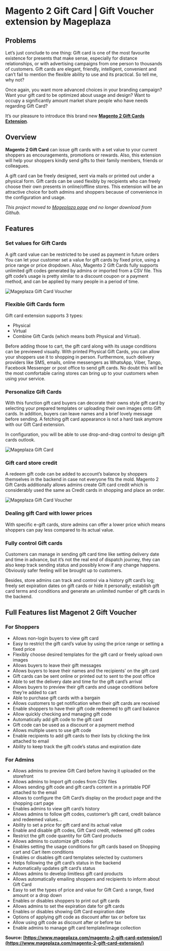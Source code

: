 # Magento 2 Gift Card | Gift Voucher extension by Mageplaza

## Problems

Let’s just conclude to one thing: Gift card is one of the most favourite existence for presents that make sense, especially for distance relationships, or with advertising campaigns from one person to thousands of customers. Gift cards are elegant, friendly, intelligent, convenient and can’t fail to mention the flexible ability to use and its practical. So tell me, why not?

Once again, you want more advanced choices in your branding campaign? Want your gift card to be optimized about usage and design? Want to occupy a significantly amount market share people who have needs regarding Gift Card?

It’s our pleasure to introduce this brand new **[Magento 2 Gift Cards Extension](https://www.mageplaza.com/magento-2-gift-card-extension/)**.

## Overview

**Magento 2 Gift Card** can issue gift cards with a set value to your current shoppers as encouragements, promotions or rewards. Also, this extension will help your shoppers kindly send gifts to their family members, friends or colleagues. 

A gift card can be freely designed, sent via mails or printed out under a physical form. Gift cards can be used flexibly by recipients who can freely choose their own presents in online/offline stores. This extension will be an attractive choice for both admins and shoppers because of convenience in the configuration and usage.  

*This project moved to [Mageplaza page](https://www.mageplaza.com/magento-2-gift-card-extension/) and no longer download from Github.*

## Features

### Set values for Gift Cards

A gift card value can be restricted to be used as payment in future orders You can let your customer set a value for gift cards by fixed price, using a price range or price dropdown. 
Also, Magento 2 Gift Cards fully supports unlimited gift codes generated by admins or imported from a CSV file. This gift code’s usage is pretty similar to a discount coupon or a payment method, and can be applied by many people in a period of time.

<img  src="https://i.imgur.com/vyP667z.png" alt="Mageplaza Gift Card Voucher" class="responsive-img lazy"> 

### Flexible Gift Cards form

Gift card extension supports 3 types: 
- Physical 
- Virtual
- Combine Gift Cards (which means both Physical and Virtual).

Before adding those to cart, the gift card along with its usage conditions can be previewed visually. With printed Physical Gift Cards, you can allow your shoppers use it to shopping in person. Furthermore, such delivery providers like SMS, emails, online messengers as WhatsApp, Viber, Tango, Facebook Messenger or post office to send gift cards. No doubt this will be the most comfortable caring stores can bring up to your customers when using your service.

### Personalize Gift Cards

With this function gift card buyers can decorate their owns style gift card by selecting your prepared templates or uploading their own images onto Gift cards. In addition, buyers can leave names and a brief lovely message before sending. A fetching gift card appearance is not a hard task anymore with our Gift Card extension.

In configuration, you will be able to use drop-and-drag control to design gift cards outlook. 

<img  src="https://i.imgur.com/kODI8AJ.png" alt="Mageplaza Gift Card" class="responsive-img lazy"> 

### Gift card store credit

A redeem gift code can be added to account’s balance by shoppers themselves in the backend in case not everyone fits the mold. Magento 2 Gift Cards additionally allows admins create Gift card credit which is considerably used the same as Credit cards in shopping and place an order.

<img  src="https://i.imgur.com/1V6s3Sa.png" alt="Mageplaza Gift Card Voucher" class="responsive-img lazy"> 

### Dealing gift Card with lower prices

With specific e-gift cards, store admins can offer a lower price which means shoppers can pay less compared to its actual value.

### Fully control Gift cards

Customers can manage in sending gift card time like setting delivery date and time in advance, but it’s not the real end of dispatch journey, they can also keep track sending status and possibly know if any change happens. Obviously safer feeling will be brought up to customers.

Besides, store admins can track and control via a history gift card’s log; freely set expiration dates on gift cards or hide it personally; establish gift card terms and conditions and generate an unlimited number of gift cards in the backend.

## Full Features list Magenot 2 Gift Voucher

### For Shoppers

- Allows non-login buyers to view gift card
- Easy to restrict the gift card’s value by using the price range or setting a fixed price
- Flexibly choose desired templates for the gift card or freely upload own images
- Allows buyers to leave their gift messages
- Allows buyers to leave their names and the recipients’ on the gift card
- Gift cards can be sent online or printed out to sent to the post office
- Able to set the delivery date and time for the gift card’s arrival
- Allows buyers to preview their gift cards and usage conditions before they’re added to cart
- Able to purchase gift cards with a bargain
- Allows customers to get notification when their gift cards are received
- Enable shoppers to have their gift code redeemed to gift card balance
- Allow quickly checking and managing gift code
- Automatically add gift code to the gift card
- Gift code can be used as a discount or a payment method
- Allows multiple users to use gift code
- Enable recipients to add gift cards to their lists by clicking the link attached to email  
- Ability to keep track the gift code’s status and expiration date

### For Admins

- Allows admins to preview Gift Card before having it uploaded on the storefront
- Allows admins to Import gift codes from CSV files
- Allows sending gift code and gift card’s content in a printable PDF attached to the email
- Allows to configure the Gift Card’s display on the product page and the shopping cart page
- Enables admins to view gift card’s history
- Allows admins to follow gift codes, customer’s gift card, credit balance and redeemed values...
- Ability to set a price for gift card and its actual value
- Enable and disable gift codes, Gift Card credit, redeemed gift codes
- Restrict the gift code quantity for Gift Card products
- Allows admins to customize gift codes
- Enables setting the usage conditions for gift cards based on Shopping cart and Cart item conditions
- Enables or disables gift card templates selected by customers
- Helps following the gift card’s status in the backend
- Automatically updates gift card’s status
- Allows admins to develop limitless gift card products
- Allows automatically emailing shoppers and recipients to inform about Gift Card
- Easy to set the types of price and value for Gift Card: a range, fixed amount or a drop down
- Enables or disables shoppers to print out gift cards
- Allows admins to set the expiration date for gift cards
- Enables or disables showing Gift Card expiration date
- Options of applying gift code as discount after tax or before tax 
- Allow using gift code as discount after or before tax
- Enable admins to manage gift card template/image collection

**Source: [https://www.mageplaza.com/magento-2-gift-card-extension/](https://www.mageplaza.com/magento-2-gift-card-extension/)**
